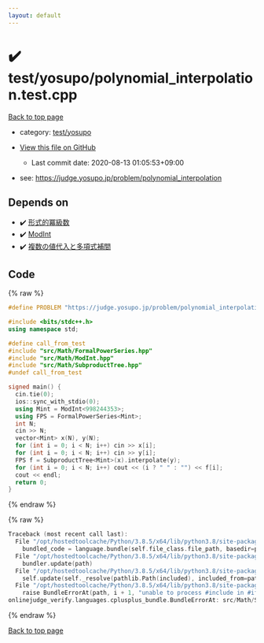 ```yaml
---
layout: default
---
```


<!-- mathjax config similar to math.stackexchange -->
<script type="text/javascript" async
  src="https://cdnjs.cloudflare.com/ajax/libs/mathjax/2.7.5/MathJax.js?config=TeX-MML-AM_CHTML">
</script>
<script type="text/x-mathjax-config">
  MathJax.Hub.Config({
    TeX: { equationNumbers: { autoNumber: "AMS" }},
    tex2jax: {
      inlineMath: [ ['$','$'] ],
      processEscapes: true
    },
    "HTML-CSS": { matchFontHeight: false },
    displayAlign: "left",
    displayIndent: "2em"
  });
</script>

<script type="text/javascript" src="https://cdnjs.cloudflare.com/ajax/libs/jquery/3.4.1/jquery.min.js"></script>
<script src="https://cdn.jsdelivr.net/npm/jquery-balloon-js@1.1.2/jquery.balloon.min.js" integrity="sha256-ZEYs9VrgAeNuPvs15E39OsyOJaIkXEEt10fzxJ20+2I=" crossorigin="anonymous"></script>
<script type="text/javascript" src="../../../assets/js/copy-button.js"></script>
<link rel="stylesheet" href="../../../assets/css/copy-button.css" />


# :heavy_check_mark: test/yosupo/polynomial_interpolation.test.cpp

<a href="../../../index.html">Back to top page</a>

* category: <a href="../../../index.html#0b58406058f6619a0f31a172defc0230">test/yosupo</a>
* <a href="{{ site.github.repository_url }}/blob/master/test/yosupo/polynomial_interpolation.test.cpp">View this file on GitHub</a>
    - Last commit date: 2020-08-13 01:05:53+09:00


* see: <a href="https://judge.yosupo.jp/problem/polynomial_interpolation">https://judge.yosupo.jp/problem/polynomial_interpolation</a>


## Depends on

* :heavy_check_mark: <a href="../../../library/src/Math/FormalPowerSeries.hpp.html">形式的冪級数</a>
* :heavy_check_mark: <a href="../../../library/src/Math/ModInt.hpp.html">ModInt</a>
* :heavy_check_mark: <a href="../../../library/src/Math/SubproductTree.hpp.html">複数の値代入と多項式補間</a>


## Code

<a id="unbundled"></a>
{% raw %}
```cpp
#define PROBLEM "https://judge.yosupo.jp/problem/polynomial_interpolation"

#include <bits/stdc++.h>
using namespace std;

#define call_from_test
#include "src/Math/FormalPowerSeries.hpp"
#include "src/Math/ModInt.hpp"
#include "src/Math/SubproductTree.hpp"
#undef call_from_test

signed main() {
  cin.tie(0);
  ios::sync_with_stdio(0);
  using Mint = ModInt<998244353>;
  using FPS = FormalPowerSeries<Mint>;
  int N;
  cin >> N;
  vector<Mint> x(N), y(N);
  for (int i = 0; i < N; i++) cin >> x[i];
  for (int i = 0; i < N; i++) cin >> y[i];
  FPS f = SubproductTree<Mint>(x).interpolate(y);
  for (int i = 0; i < N; i++) cout << (i ? " " : "") << f[i];
  cout << endl;
  return 0;
}
```
{% endraw %}

<a id="bundled"></a>
{% raw %}
```cpp
Traceback (most recent call last):
  File "/opt/hostedtoolcache/Python/3.8.5/x64/lib/python3.8/site-packages/onlinejudge_verify/docs.py", line 349, in write_contents
    bundled_code = language.bundle(self.file_class.file_path, basedir=pathlib.Path.cwd())
  File "/opt/hostedtoolcache/Python/3.8.5/x64/lib/python3.8/site-packages/onlinejudge_verify/languages/cplusplus.py", line 185, in bundle
    bundler.update(path)
  File "/opt/hostedtoolcache/Python/3.8.5/x64/lib/python3.8/site-packages/onlinejudge_verify/languages/cplusplus_bundle.py", line 307, in update
    self.update(self._resolve(pathlib.Path(included), included_from=path))
  File "/opt/hostedtoolcache/Python/3.8.5/x64/lib/python3.8/site-packages/onlinejudge_verify/languages/cplusplus_bundle.py", line 306, in update
    raise BundleErrorAt(path, i + 1, "unable to process #include in #if / #ifdef / #ifndef other than include guards")
onlinejudge_verify.languages.cplusplus_bundle.BundleErrorAt: src/Math/SubproductTree.hpp: line 13: unable to process #include in #if / #ifdef / #ifndef other than include guards

```
{% endraw %}

<a href="../../../index.html">Back to top page</a>

